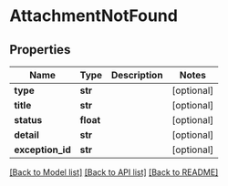 # AttachmentNotFound

## Properties
Name | Type | Description | Notes
------------ | ------------- | ------------- | -------------
**type** | **str** |  | [optional] 
**title** | **str** |  | [optional] 
**status** | **float** |  | [optional] 
**detail** | **str** |  | [optional] 
**exception_id** | **str** |  | [optional] 

[[Back to Model list]](../README.md#documentation-for-models) [[Back to API list]](../README.md#documentation-for-api-endpoints) [[Back to README]](../README.md)

